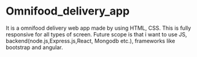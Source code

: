 # Omnifood_delivery_app
It is a omnifood delivery web app made by using HTML, CSS. This is fully responsive for all types of screen. Future scope is that i want to use JS, backend(node.js,Express.js,React, Mongodb etc.), frameworks like bootstrap and angular.
